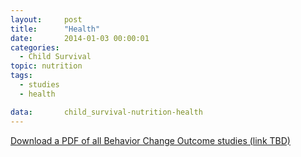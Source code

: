 ```yaml
---
layout:     post
title:      "Health"
date:       2014-01-03 00:00:01
categories: 
  - Child Survival
topic: nutrition
tags:       
  - studies
  - health

data:       child_survival-nutrition-health
---
```


[Download a PDF of all Behavior Change Outcome studies (link TBD)]()